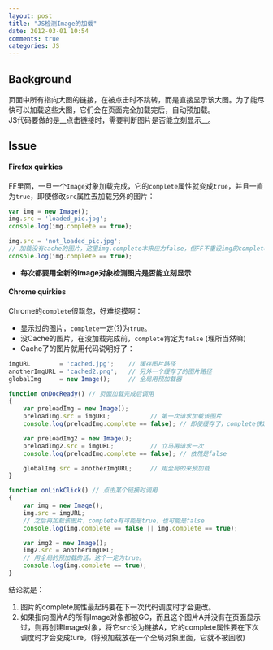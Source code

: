 ```yaml
---
layout: post
title: "JS检测Image的加载"
date: 2012-03-01 10:54
comments: true
categories: JS
---
```


## Background
页面中所有指向大图的链接，在被点击时不跳转，而是直接显示该大图。为了能尽快可以加载这些大图，它们会在页面完全加载完后，自动预加载。  
JS代码要做的是__点击链接时，需要判断图片是否能立刻显示__。

## Issue
#### Firefox quirkies
FF里面，一旦一个`Image`对象加载完成，它的`complete`属性就变成`true`，并且一直为`true`，即使修改`src`属性去加载另外的图片：
``` javascript
var img = new Image();
img.src = 'loaded_pic.jpg';
console.log(img.complete == true);

img.src = 'not_loaded_pic.jpg';
// 加载没有cache的图片，这里img.complete本来应为false，但FF不重设img的complete属性。
console.log(img.complete == true);
```

-  __每次都要用全新的Image对象检测图片是否能立刻显示__

#### Chrome quirkies
Chrome的`complete`很飘忽，好难捉摸啊：

-  显示过的图片，`complete`一定(?)为`true`。
-  没Cache的图片，在没加载完成前，`complete`肯定为`false` (理所当然嘛)
-  Cache了的图片就用代码说明好了：

``` javascript
imgURL        = 'cached.jpg';    // 缓存图片路径
anotherImgURL = 'cached2.png';   // 另外一个缓存了的图片路径
globalImg     = new Image();     // 全局用预加载器

function onDocReady() // 页面加载完成后调用
{
    var preloadImg = new Image();
    preloadImg.src = imgURL;           // 第一次请求加载该图片
    console.log(preloadImg.complete == false); // 即使缓存了，complete铁定也是false

    var preloadImg2 = new Image();
    preloadImg2.src = imgURL;          // 立马再请求一次
    console.log(preloadImg.complete == false); // 依然是false

    globalImg.src = anotherImgURL;     // 用全局的来预加载
}

function onLinkClick() // 点击某个链接时调用
{
    var img = new Image();
    img.src = imgURL;
    // 之后再加载该图片，complete有可能是true，也可能是false
    console.log(img.complete == false || img.complete == true); 

    var img2 = new Image();
    img2.src = anotherImgURL;
    // 用全局的预加载的话，这个一定为true。
    console.log(img.complete == true);
}
```
结论就是：

1.  图片的complete属性最起码要在下一次代码调度时才会更改。
2.  如果指向图片A的所有Image对象都被GC，而且这个图片A并没有在页面显示过，则再创建Image对象，将它`src`设为链接A，它的complete属性要在下次调度时才会变成ture。(将预加载放在一个全局对象里面，它就不被回收)

